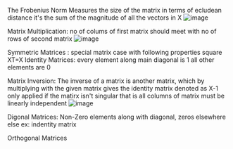 The Frobenius Norm
  Measures the size of the matrix in terms of ecludean distance
    it's the sum of the magnitude of all the vectors in X
    ![image](https://github.com/user-attachments/assets/2d889081-85cb-4e5d-84db-a559fc7abc2d)
    
Matrix Multiplication: no of colums of first matrix should meet with no of rows of second matrix
  ![image](https://github.com/user-attachments/assets/1da595a1-dba3-4597-b983-85b64ea58e66)

Symmetric Matrices : special matrix case with following properties 
    square 
    XT=X
Identity Matrices: every element along main diagonal is 1
  all other elements are 0 
  
Matrix Inversion: The inverse of a matrix is another matrix, which by multiplying with the given matrix gives the identity matrix
denoted as X-1
only applied if the matirx isn't singular 
that is all columns of matrix must be linearly independent
![image](https://github.com/user-attachments/assets/b4e7c7e2-b7f9-4fee-a5cc-928c32fb079c)

Digonal Matrices: Non-Zero elements along with diagonal, zeros elsewhere else ex: indentity matrix 
  
Orthogonal Matrices
